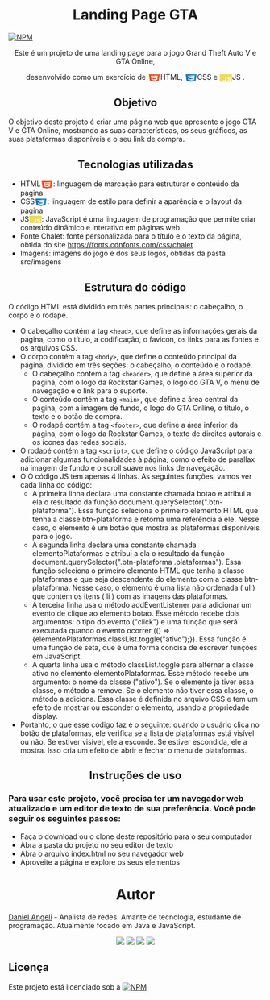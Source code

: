 <h1 align="center">Landing Page GTA</h1>  

 
 [![NPM](https://img.shields.io/npm/l/react)](https://github.com/tedoidobr/Landing-Page-GTA/blob/main/LICENSE)

<p align="center"> Este é um projeto de uma landing page para o jogo Grand Theft Auto V e GTA Online,</p>
<p align="center"> desenvolvido como um exercício de <img align="center" alt="HTML" height="15" width="25" src="https://raw.githubusercontent.com/devicons/devicon/master/icons/html5/html5-original.svg">HTML, <img align="center" alt="CSS" height="15" width="25" src="https://raw.githubusercontent.com/devicons/devicon/master/icons/css3/css3-original.svg">CSS  e <img align="center" alt="Js" height="15" width="25" src="https://raw.githubusercontent.com/devicons/devicon/master/icons/javascript/javascript-plain.svg">JS .
</p>

 <h2 align="center"> Objetivo </h2> 
 

O objetivo deste projeto é criar uma página web que apresente o jogo GTA V e GTA Online, mostrando as suas características, os seus gráficos, as suas plataformas disponíveis e o seu link de compra.

<h2 align="center">  Tecnologias utilizadas </h2>


- HTML<img align="center" alt="HTML" height="15" width="25" src="https://raw.githubusercontent.com/devicons/devicon/master/icons/html5/html5-original.svg">: linguagem de marcação para estruturar o conteúdo da página
- CSS<img align="center" alt="CSS" height="15" width="25" src="https://raw.githubusercontent.com/devicons/devicon/master/icons/css3/css3-original.svg">: linguagem de estilo para definir a aparência e o layout da página
- JS<img align="center" alt="Js" height="15" width="25" src="https://raw.githubusercontent.com/devicons/devicon/master/icons/javascript/javascript-plain.svg">: JavaScript é uma linguagem de programação que permite criar conteúdo dinâmico e interativo em páginas web
- Fonte Chalet: fonte personalizada para o título e o texto da página, obtida do site https://fonts.cdnfonts.com/css/chalet
- Imagens: imagens do jogo e dos seus logos, obtidas da pasta src/imagens

<h2 align="center"> Estrutura do código </h2> 

O código HTML está dividido em três partes principais: o cabeçalho, o corpo e o rodapé.

- O cabeçalho contém a tag `<head>`, que define as informações gerais da página, como o título, a codificação, o favicon, os links para as fontes e os arquivos CSS.
- O corpo contém a tag `<body>`, que define o conteúdo principal da página, dividido em três seções: o cabeçalho, o conteúdo e o rodapé.
    - O cabeçalho contém a tag `<header>`, que define a área superior da página, com o logo da Rockstar Games, o logo do GTA V, o menu de navegação e o link para o suporte.
    - O conteúdo contém a tag `<main>`, que define a área central da página, com a imagem de fundo, o logo do GTA Online, o título, o texto e o botão de compra.
    - O rodapé contém a tag `<footer>`, que define a área inferior da página, com o logo da Rockstar Games, o texto de direitos autorais e os ícones das redes sociais.
- O rodapé contém a tag `<script>`, que define o código JavaScript para adicionar algumas funcionalidades à página, como o efeito de parallax na imagem de fundo e o scroll suave nos links de navegação.
- O O código JS tem apenas 4 linhas. As seguintes funções, vamos ver cada linha do código:
  - A primeira linha declara uma constante chamada botao e atribui a ela o resultado da função document.querySelector(".btn-plataforma"). Essa função seleciona o primeiro elemento HTML que tenha a classe btn-plataforma e retorna uma referência a ele. Nesse caso, o elemento é um botão que mostra as plataformas disponíveis para o jogo.
  - A segunda linha declara uma constante chamada elementoPlataformas e atribui a ela o resultado da função document.querySelector(".btn-plataforma .plataformas"). Essa função seleciona o primeiro elemento HTML que tenha a classe plataformas e que seja descendente do elemento com a classe btn-plataforma. Nesse caso, o elemento é uma lista não ordenada ( ul ) que contém os itens ( li ) com as imagens das plataformas.
  - A terceira linha usa o método addEventListener para adicionar um evento de clique ao elemento botao. Esse método recebe dois argumentos: o tipo do evento ("click") e uma função que será executada quando o evento ocorrer (() => {elementoPlataformas.classList.toggle("ativo");}). Essa função é uma função de seta, que é uma forma concisa de escrever funções em JavaScript.
  - A quarta linha usa o método classList.toggle para alternar a classe ativo no elemento elementoPlataformas. Esse método recebe um argumento: o nome da classe ("ativo"). Se o elemento já tiver essa classe, o método a remove. Se o elemento não tiver essa classe, o método a adiciona. Essa classe é definida no arquivo CSS e tem um efeito de mostrar ou esconder o elemento, usando a propriedade display.
- Portanto, o que esse código faz é o seguinte: quando o usuário clica no botão de plataformas, ele verifica se a lista de plataformas está visível ou não. Se estiver visível, ele a esconde. Se estiver escondida, ele a mostra. Isso cria um efeito de abrir e fechar o menu de plataformas.

<h2 align="center"> Instruções de uso</h2> 

<h3> Para usar este projeto, você precisa ter um navegador web atualizado e um editor de texto de sua preferência. Você pode seguir os seguintes passos:</h3>

- Faça o download ou o clone deste repositório para o seu computador
- Abra a pasta do projeto no seu editor de texto
- Abra o arquivo index.html no seu navegador web
- Aproveite a página e explore os seus elementos

<h1 align="center">Autor</h1> 

[Daniel Angeli](https://github.com/tedoidobr) - Analista de redes. Amante de tecnologia, estudante de programação. Atualmente focado em Java e JavaScript.
<div align="center"> 
  <a href="https://instagram.com/tedoido" target="_blank"><img src="https://img.shields.io/badge/-Instagram-%23E4405F?style=for-the-badge&logo=instagram&logoColor=white" target="_blank"></a>
  <a href = "mailto:tedoido@gmail.com.com"><img src="https://img.shields.io/badge/-Gmail-%23333?style=for-the-badge&logo=gmail&logoColor=white" target="_blank"></a>
  <a href="https://www.linkedin.com/in/daniel-armindo-angeli-06aa37282/" target="_blank"><img src="https://img.shields.io/badge/-LinkedIn-%230077B5?style=for-the-badge&logo=linkedin&logoColor=white" target="_blank"></a>
  <a href="https://github.com/tedoidobr" target="_blank"><img src="https://img.shields.io/badge/GitHub-100000?style=for-the-badge&logo=github&logoColor=white" target="_blank"></a>
</div>



<h2>Licença</h2> 

Este projeto está licenciado sob a 
[![NPM](https://img.shields.io/npm/l/react)](https://github.com/tedoidobr/Landing-Page-GTA/blob/main/LICENSE)
